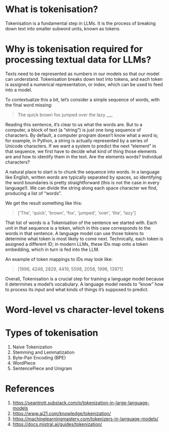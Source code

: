 # What is tokenisation?

Tokenisation is a fundamental step in LLMs. It is the process of breaking down text into smaller subword units, known as tokens.

# Why is tokenisation required for processing textual data for LLMs?

Texts need to be represented as numbers in our models so that our model can understand. Tokenisation breaks down text into tokens, and each token is assigned a numerical representation, or index, which can be used to feed into a model.

To contextualize this a bit, let’s consider a simple sequence of words, with the final word missing:

> The quick brown fox jumped over the lazy ___

Reading this sentence, it’s clear to us what the words are. But to a computer, a block of text (a “string”) is just one long sequence of characters. By default, a computer program doesn’t know what a word is; for example, in Python, a string is actually represented by a series of Unicode characters. If we want a system to predict the next “element” in that sequence, we first have to decide what kind of thing those elements are and how to identify them in the text. Are the elements words? Individual characters?

A natural place to start is to chunk the sequence into words. In a language like English, written words are typically separated by spaces, so identifying the word boundaries is pretty straightforward (this is not the case in every language!). We can divide the string along each space character we find, producing a list of “words”.

We get the result something like this:

> ['The', 'quick', 'brown', 'fox', 'jumped', 'over', 'the', 'lazy']

That list of words is a Tokenisation of the sentence we started with. Each unit in that sequence is a token, which in this case corresponds to the words in that sentence. A language model can use those tokens to determine what token is most likely to come next. Technically, each token is assigned a different ID; in modern LLMs, these IDs map onto a token embedding, which in turn is fed into the LLM.

An example of token mappings to IDs may look like: 

> [1996, 4248, 2829, 4419, 5598, 2058, 1996, 13971]

Overall, Tokenisation is a crucial step for training a language model because it determines a model’s vocabulary. A language model needs to “know” how to process its input and what kinds of things it’s supposed to predict.

# Word-level vs character-level tokens


# Types of tokenisation

1. Naive Tokenization
2. Stemming and Lemmatization
3. Byte-Pair Encoding (BPE)
4. WordPiece
5. SentencePiece and Unigram



# References

1. <https://seantrott.substack.com/p/tokenization-in-large-language-models>
2. <https://www.ai21.com/knowledge/tokenization/>
3. <https://machinelearningmastery.com/tokenizers-in-language-models/>
4. <https://docs.mistral.ai/guides/tokenization/>